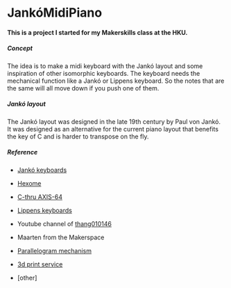 # JankóMidiPiano #

#### This is a project I started for my Makerskills class at the HKU. ####

##### Concept #####
The idea is to make a midi keyboard with the Jankó layout and some inspiration of other isomorphic keyboards. The keyboard needs the mechanical function like a Jankó or Lippens keyboard. So the notes that are the same will all move down if you push one of them.

##### Jankó layout #####
The Jankó layout was designed in the late 19th century by Paul von Jankó. It was designed as an alternative for the current piano layout that benefits the key of C and is harder to transpose on the fly.

##### Reference #####
 - [Jankó keyboards](https://en.wikipedia.org/wiki/Jank%C3%B3_keyboard "www.wikipedia.org")
 - [Hexome](http://www.thebox.myzen.co.uk/Hardware/Hexome.html "www.thebox.myzen.co.uk")
 - [C-thru AXIS-64](http://www.c-thru-music.com/cgi/?page=layout "www.c-thru-music.com")
 - [Lippens keyboards](http://www.lippenskeyboard.com/development/ "www.lippenskeyboard.com")

 - Youtube channel of [thang010146](https://www.youtube.com/watch?v=oFSJE3bYgf0&pbjreload=10 "www.youtube.com")
 - Maarten from the Makerspace
 - [Parallelogram mechanism](http://www.scaryguys.com/mech.htm "wwww.scaryguys.com")


 - [3d print service](https://i.materialise.com/3dprint)
 - [other]
